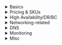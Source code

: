 <details>
  <summary>Basics</summary>

Each API consists of one or more **operations**. Each API can be added to one or more **products**. Developers subscribe to products - then they can call the API's operation. 

## API gateway is the endpoint that:

- Accepts API calls and routes them to your backends.
- Verifies API keys, JWT tokens, certificates, and other credentials.
- Enforces usage quotas and rate limits.
- Transforms your API on the fly without code modifications.
- Caches backend responses where set up.
- Logs call metadata for analytics purposes.

## Products 

Products are how APIs are surfaced to developers
- **Groups** are used to manage visibility to developers
- Products grant visibility7 to groups; developers can view and subscribe to Products
- Products can be **Open or Protected**. Protected products must be subscribed to before they can be used, while open products can be used without a subscription
- When a product is ready for use by developers, it can be published. Once it is published, it can be viewed (and in the case of protected products subscribed to) by developers.
- Subscription approval is configured at the product level and can either require administrator approval, or be auto-approved.

</details>  

<details>
  <summary>Pricing & SKUs</summary>
  
</details>  

<details>
  <summary>High Availability/DR/BC</summary>
  
</details>  

<details>
  <summary>Networking-related</summary>
  
**How to expose to both vnet private and public internet?**
- https://docs.microsoft.com/en-us/azure/api-management/api-management-using-with-vnet
- Set virtual network to **External**
- Requires Premium and Developer SKUs

**vnet connectivity options**
- Off - default; not deployed to a vnet
- External - public internet
- Internal - internal only

**External and Internal both require dedicated subnet w no other resources except Azure API Mgmt Instances**
- Yes, those subnets can have multiple API Mgmt deployments

**Static or dynamic IPs?**
- Dynamic - [The VIP address of the API Management instance will change each time VNET is enabled or disabled](https://docs.microsoft.com/en-us/azure/api-management/api-management-using-with-vnet)
  
</details>  

<details>
  <summary>DNS</summary>
# Custom DNS
  
**Supported?** - Yes with Internal vnet deployment and Azure Private DNS or on-prem DNS
- https://docs.microsoft.com/en-us/azure/virtual-network/virtual-networks-name-resolution-for-vms-and-role-instances#name-resolution-that-uses-your-own-dns-server  

**Ports required?** - just 53 for DNS
  
</details>  

<details>
  <summary>Monitoring</summary>

**Outbound traffic monitor?** - Azure Monitor
</details>  

<details>
  <summary>Misc</summary>

**How to protect from DOS attack?** - enable rate throttling

**Enable OAuth2 for a web app using API Mgmt?**
https://docs.microsoft.com/en-us/azure/api-management/api-management-howto-protect-backend-with-aad

1. Register the backend app in Azure AD (the API)
2. Register the front end / client in AAD (frontend that needs to consume the API)
3. In AAD, grant permissions to allow frontend to call backend
4. Configure **Developer Console** to use OAuth 2.0
5. Add the **validate-jwt policy** to validate the OAuth token on each request

**How to protect against CSRF?** - enable state
</details>  
